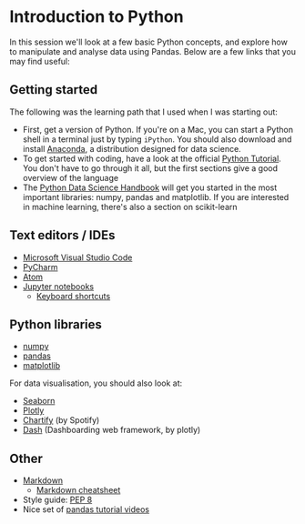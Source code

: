 # Introduction to Python

In this session we'll look at a few basic Python concepts, and explore how to manipulate and analyse data using Pandas. Below are a few links that you may find useful:

## Getting started

The following was the learning path that I used when I was starting out:

* First, get a version of Python. If you're on a Mac, you can start a Python shell in a terminal just by typing `iPython`. You should also download and install [Anaconda](https://www.anaconda.com/), a distribution designed for data science.
* To get started with coding, have a look at the official [Python Tutorial](https://docs.python.org/3/tutorial/index.html). You don't have to go through it all, but the first sections give a good overview of the language
* The [Python Data Science Handbook](https://jakevdp.github.io/PythonDataScienceHandbook/) will get you started in the most important libraries: numpy, pandas and matplotlib. If you are interested in machine learning, there's also a section on scikit-learn 

## Text editors / IDEs
* [Microsoft Visual Studio Code](https://code.visualstudio.com/)
* [PyCharm](https://www.jetbrains.com/pycharm/)
* [Atom](https://atom.io/)
* [Jupyter notebooks](https://jupyter.org/)
    * [Keyboard shortcuts](http://maxmelnick.com/2016/04/19/python-beginner-tips-and-tricks.html)

## Python libraries

* [numpy](http://www.numpy.org/)
* [pandas](https://pandas.pydata.org/)
* [matplotlib](https://matplotlib.org/)

For data visualisation, you should also look at:
* [Seaborn](https://seaborn.pydata.org/)
* [Plotly](https://plot.ly/python/)
* [Chartify](https://github.com/spotify/chartify) (by Spotify)
* [Dash](https://plot.ly/products/dash/) (Dashboarding web framework, by plotly)

## Other

* [Markdown](https://en.wikipedia.org/wiki/Markdown)
    * [Markdown cheatsheet](https://github.com/adam-p/markdown-here/wiki/Markdown-Cheatsheet)
* Style guide: [PEP 8](https://www.python.org/dev/peps/pep-0008/)
* Nice set of [pandas tutorial videos](https://www.dataschool.io/easier-data-analysis-with-pandas/)
